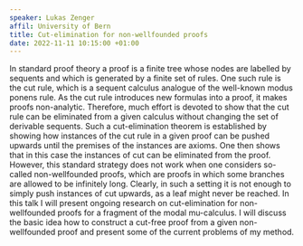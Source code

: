 ```yaml
---
speaker: Lukas Zenger
affil: University of Bern
title: Cut-elimination for non-wellfounded proofs
date: 2022-11-11 10:15:00 +01:00
---
```

In standard proof theory a proof is a finite tree whose nodes are labelled by sequents and which is generated by a finite set of rules.
One such rule is the cut rule, which is a sequent calculus analogue of the well-known modus ponens rule.
As the cut rule introduces new formulas into a proof, it makes proofs non-analytic.
Therefore, much effort is devoted to show that the cut rule can be eliminated from a given calculus without changing the set of derivable sequents.
Such a cut-elimination theorem is established by showing how instances of the cut rule in a given proof can be pushed upwards until the premises of the instances are axioms.
One then shows that in this case the instances of cut can be eliminated from the proof.
However, this standard strategy does not work when one considers so-called non-wellfounded proofs, which are proofs in which some branches are allowed to be infinitely long.
Clearly, in such a setting it is not enough to simply push instances of cut upwards, as a leaf might never be reached.
In this talk I will present ongoing research on cut-elimination for non-wellfounded proofs for a fragment of the modal mu-calculus.
I will discuss the basic idea how to construct a cut-free proof from a given non-wellfounded proof and present some of the current problems of my method.